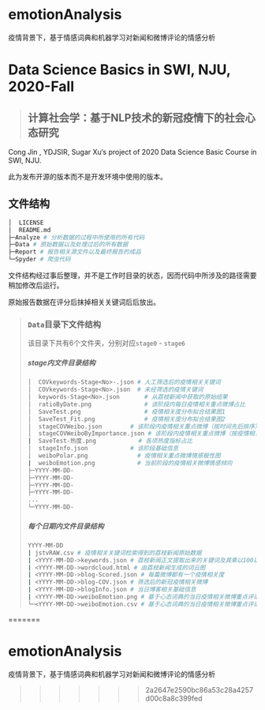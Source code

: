 # emotionAnalysis
疫情背景下，基于情感词典和机器学习对新闻和微博评论的情感分析

# Data Science Basics in SWI, NJU, 2020-Fall

> ## 计算社会学：基于NLP技术的新冠疫情下的社会心态研究

Cong Jin , YDJSIR, Sugar Xu‘s  project of 2020 Data Science Basic Course in SWI, NJU.

此为发布开源的版本而不是开发环境中使用的版本。



## 文件结构

```bash
│  LICENSE
│  README.md
├─Analyze # 分析数据的过程中所使用的所有代码
├─Data # 原始数据以及处理过后的所有数据
├─Report # 报告相关源文件以及最终报告的成品
└─Spyder # 爬虫代码
```

文件结构经过事后整理，并不是工作时目录的状态，因而代码中所涉及的路径需要稍加修改后运行。

原始报告数据在评分后抹掉相关关键词后后放出。



> ### `Data`目录下文件结构
>
> 该目录下共有6个文件夹，分别对应`stage0` - `stage6`
>
> ##### stage内文件目录结构
>
> ```bash
> │  COVkeywords-Stage<No>-.json # 人工筛选后的疫情相关关键词
> │  COVkeywords-Stage<No>.json  # 未经筛选的疫情关键词
> │  keywords-Stage<No>.json	   # 从荔枝新闻中获取的原始结果
> │  ratioByDate.png			   # 该阶段内每日疫情相关重点微博占比
> │  SaveTest.png				   # 疫情相关度分布拟合结果图1
> │  SaveTest_Fit.png			   # 疫情相关度分布拟合结果图2
> │  stageCOVWeibo.json		   # 该阶段内疫情相关重点微博（按时间先后排序）
> │  stageCOVWeiboByImportance.json	# 该阶段内疫情相关重点微博（按疫情相关度排序）
> |  SaveTest-热度.png            # 各项热度指标占比 
> │  stageInfo.json			   # 该阶段基础信息
> │  weiboPolar.png              # 疫情相关重点微博情感极性图
> |  weiboEmotion.png            # 当前阶段的疫情相关微博情感倾向
> ├─YYYY-MM-DD-
> ├─YYYY-MM-DD-
> ├─YYYY-MM-DD-
> ├─YYYY-MM-DD-
> ...
> └─YYYY-MM-DD-
> ```
>
> ##### 每个日期内文件目录结构
>
> ```bash
> YYYY-MM-DD 
> | jstvRAW.csv # 疫情相关关键词检索得到的荔枝新闻原始数据
> | <YYYY-MM-DD->keywords.json # 荔枝新闻正文提取出来的关键词及其乘以100以后的TextRank权值
> | <YYYY-MM-DD->wordcloud.html # 由荔枝新闻生成的词云图
> | <YYYY-MM-DD->blog-Scored.json # 每篇微博都有一个疫情相关度
> | <YYYY-MM-DD->blog-COV.json # 筛选后的新冠疫情相关微博
> | <YYYY-MM-DD->blogInfo.json # 当日博客相关基础信息
> | <YYYY-MM-DD->weiboEmotion.png # 基于心态词典的当日疫情相关微博重点评论情感分析生成的雷达图
> └─<YYYY-MM-DD->weiboEmotion.csv # 基于心态词典的当日疫情相关微博重点评论情感分析原始数据
> ```

=======

# emotionAnalysis

疫情背景下，基于情感词典和机器学习对新闻和微博评论的情感分析

>>>>>>> 2a2647e2590bc86a53c28a4257d00c8a8c399fed
